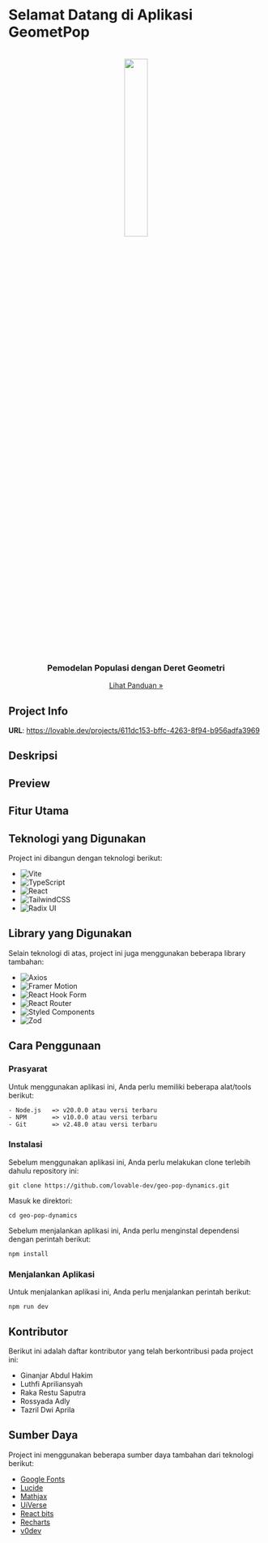 # Selamat Datang di Aplikasi GeometPop

<br>
<div align="center">
<img src="https://github.com/Raka-coder/project-geometpop-kalkulus-II/blob/c0c8a1cb7d689211977590bc8b0178e02fdd5189/src/assets/logo/GeometPop_nonbg.png" width="30%" />
  <h3>Pemodelan Populasi dengan Deret Geometri</h3>
  <a href="https://example.com/documentation">
    Lihat Panduan »
  </a>
</div>


## Project Info

**URL**: https://lovable.dev/projects/611dc153-bffc-4263-8f94-b956adfa3969

## Deskripsi

## Preview


## Fitur Utama

## Teknologi yang Digunakan

Project ini dibangun dengan teknologi berikut: <br>

- ![Vite](https://img.shields.io/badge/vite-%23646CFF.svg?style=for-the-badge&logo=vite&logoColor=white)
- ![TypeScript](https://img.shields.io/badge/typescript-%23007ACC.svg?style=for-the-badge&logo=typescript&logoColor=white)
- ![React](https://img.shields.io/badge/react-%2320232a.svg?style=for-the-badge&logo=react&logoColor=%2361DAFB)
- ![TailwindCSS](https://img.shields.io/badge/tailwindcss-%2338B2AC.svg?style=for-the-badge&logo=tailwind-css&logoColor=white)
- ![Radix UI](https://img.shields.io/badge/radix%20ui-161618.svg?style=for-the-badge&logo=radix-ui&logoColor=white)
  
## Library yang Digunakan
Selain teknologi di atas, project ini juga menggunakan beberapa library tambahan: <br>
- ![Axios](https://img.shields.io/badge/axios-%230A58C1.svg?style=for-the-badge&logo=axios&logoColor=white) 
- ![Framer Motion](https://img.shields.io/badge/Framer-black?style=for-the-badge&logo=framer&logoColor=white)
- ![React Hook Form](https://img.shields.io/badge/React%20Hook%20Form-%800080.svg?style=for-the-badge&logo=reacthookform&logoColor=black)
- ![React Router](https://img.shields.io/badge/React_Router-CA4245?style=for-the-badge&logo=react-router&logoColor=white)
- ![Styled Components](https://img.shields.io/badge/styled--components-DB7093?style=for-the-badge&logo=styled-components&logoColor=white)
- ![Zod](https://img.shields.io/badge/zod-%233068b7.svg?style=for-the-badge&logo=zod&logoColor=white)

## Cara Penggunaan
### Prasyarat
Untuk menggunakan aplikasi ini, Anda perlu memiliki beberapa alat/tools berikut:
```
- Node.js   => v20.0.0 atau versi terbaru
- NPM       => v10.0.0 atau versi terbaru
- Git       => v2.48.0 atau versi terbaru
```

### Instalasi
Sebelum menggunakan aplikasi ini, Anda perlu melakukan clone terlebih dahulu repository ini:
```
git clone https://github.com/lovable-dev/geo-pop-dynamics.git
```
Masuk ke direktori:
```
cd geo-pop-dynamics
```
Sebelum menjalankan aplikasi ini, Anda perlu menginstal dependensi dengan perintah berikut:
```
npm install
```

### Menjalankan Aplikasi
Untuk menjalankan aplikasi ini, Anda perlu menjalankan perintah berikut:
```
npm run dev
```

## Kontributor
Berikut ini adalah daftar kontributor yang telah berkontribusi pada project ini:

- Ginanjar Abdul Hakim
- Luthfi Apriliansyah
- Raka Restu Saputra
- Rossyada Adly
- Tazril Dwi Aprila

## Sumber Daya
Project ini menggunakan beberapa sumber daya tambahan dari teknologi berikut:

- [Google Fonts](https://fonts.google.com/)
- [Lucide](https://lucide.dev/)
- [Mathjax](https://www.mathjax.org/)
- [UiVerse](https://uiverse.io/)
- [React bits](https://www.reactbits.dev/)
- [Recharts](https://recharts.org/en-US)
- [v0dev](https://v0.dev/)

